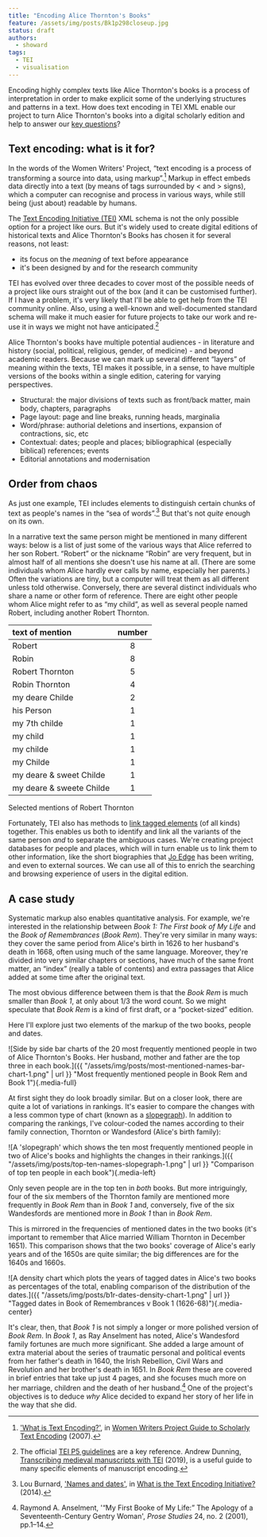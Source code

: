 ```yaml
---
title: "Encoding Alice Thornton's Books"
feature: /assets/img/posts/Bk1p298closeup.jpg
status: draft
authors:
  - showard
tags:
  - TEI
  - visualisation
---
```


Encoding highly complex texts like Alice Thornton's books is a process
of interpretation in order to make explicit some of the underlying
structures and patterns in a text. How does text encoding in TEI XML
enable our project to turn Alice Thornton's books into a digital
scholarly edition and help to answer our [key
questions](https://thornton.kdl.kcl.ac.uk/about/)?

## Text encoding: what is it for?

In the words of the Women Writers' Project, “text encoding is a process
of transforming a source into data, using markup”.[^1] Markup in effect
embeds data directly into a text (by means of tags surrounded by \< and
\> signs), which a computer can recognise and process in various ways,
while still being (just about) readable by humans.

The [Text Encoding Initiative (TEI)](https://tei-c.org/) XML schema is
not the only possible option for a project like ours. But it's widely
used to create digital editions of historical texts and Alice Thornton's
Books has chosen it for several reasons, not least:

-   its focus on the *meaning* of text before appearance
-   it's been designed by and for the research community

TEI has evolved over three decades to cover most of the possible needs
of a project like ours straight out of the box (and it can be customised
further). If I have a problem, it's very likely that I'll be able to get
help from the TEI community online. Also, using a well-known and
well-documented standard schema will make it much easier for future
projects to take our work and re-use it in ways we might not have
anticipated.[^2]

Alice Thornton's books have multiple potential audiences - in literature
and history (social, political, religious, gender, of medicine) - and
beyond academic readers. Because we can mark up several different
“layers” of meaning within the texts, TEI makes it possible, in a sense,
to have multiple versions of the books within a single edition, catering
for varying perspectives.

-   Structural: the major divisions of texts such as front/back matter,
    main body, chapters, paragraphs
-   Page layout: page and line breaks, running heads, marginalia
-   Word/phrase: authorial deletions and insertions, expansion of
    contractions, sic, etc
-   Contextual: dates; people and places; bibliographical (especially
    biblical) references; events
-   Editorial annotations and modernisation

## Order from chaos

As just one example, TEI includes elements to distinguish certain chunks
of text as people's names in the “sea of words”.[^3] But that's not
*quite* enough on its own.

In a narrative text the same person might be mentioned in many different
ways: below is a list of just some of the various ways that Alice
referred to her son Robert. “Robert” or the nickname “Robin” are very
frequent, but in almost half of all mentions she doesn't use his name at
all. (There are some individuals whom Alice hardly ever calls by name,
especially her parents.) Often the variations are tiny, but a computer
will treat them as all different unless told otherwise. Conversely,
there are several distinct individuals who share a name or other form of
reference. There are eight other people whom Alice might refer to as “my
child”, as well as several people named Robert, including another Robert
Thornton.


|     text of mention      | number |
|:------------------------ |:------:|
|          Robert          |   8    |
|          Robin           |   8    |
|     Robert Thornton      |   5    |
|      Robin Thornton      |   4    |
|     my deare Childe      |   2    |
|        his Person        |   1    |
|      my 7th childe       |   1    |
|         my child         |   1    |
|        my childe         |   1    |
|        my Childe         |   1    |
| my deare & sweet Childe  |   1    |
| my deare & sweete Childe |   1    |

Selected mentions of Robert Thornton

Fortunately, TEI also has methods to [link tagged
elements](https://tei-c.org/release/doc/tei-p5-doc/en/html/SA.html) (of
all kinds) together. This enables us both to identify and link all the
variants of the same person *and* to separate the ambiguous cases. We're
creating project databases for people and places, which will in turn
enable us to link them to other information, like the short biographies
that [Jo Edge](https://thornton.kdl.kcl.ac.uk/people/jedge/) has been
writing, and even to external sources. We can use all of this to enrich
the searching and browsing experience of users in the digital edition.

## A case study

Systematic markup also enables quantitative analysis. For example, we're
interested in the relationship between *Book 1: The First book of My
Life* and the *Book of Remembrances* (*Book Rem*). They're very similar
in many ways: they cover the same period from Alice's birth in 1626 to
her husband's death in 1668, often using much of the same language.
Moreover, they're divided into very similar chapters or sections, have
much of the same front matter, an “index” (really a table of contents)
and extra passages that Alice added at some time after the original
text.

The most obvious difference between them is that the *Book Rem* is much
smaller than *Book 1*, at only about 1/3 the word count. So we might
speculate that *Book Rem* is a kind of first draft, or a “pocket-sized”
edition.

Here I'll explore just two elements of the markup of the two books,
people and dates.


![Side by side bar charts of the 20 most frequently
mentioned people in two of Alice Thornton's Books. Her husband, mother
and father are the top three in each book.]({{ "/assets/img/posts/most-mentioned-names-bar-chart-1.png" | url }} "Most frequently mentioned people in Book Rem and Book 1"){.media-full}


At first sight they do look broadly similar. But on a closer look, there
are quite a lot of variations in rankings. It's easier to compare the
changes with a less common type of chart (known as a [slopegraph](http://seeingdata.org/taketime/inside-the-chart-slope-graph/)). In
addition to comparing the rankings, I've colour-coded the names
according to their family connection, Thornton or Wandesford (Alice's
birth family):

![A 'slopegraph' which shows the ten most frequently mentioned
people in two of Alice's books and highlights the changes in
their rankings.]({{ "/assets/img/posts/top-ten-names-slopegraph-1.png" | url }} "Comparison of top ten people in each book"){.media-left}


Only seven people are in the top ten in *both* books. But more
intriguingly, four of the six members of the Thornton family are
mentioned more frequently in *Book Rem* than in *Book 1* and,
conversely, five of the six Wandesfords are mentioned more in *Book 1*
than in *Book Rem*.

This is mirrored in the frequencies of mentioned dates in the two books
(it's important to remember that Alice married William Thornton in
December 1651). This comparison shows that the two books' coverage of
Alice's early years and of the 1650s are quite similar; the big
differences are for the 1640s and 1660s.

![A density chart which plots the years of tagged dates in Alice's two books as percentages of the total, enabling comparison of the distribution of the dates.]({{ "/assets/img/posts/b1r-dates-density-chart-1.png" | url }} "Tagged dates in Book of Remembrances v Book 1 (1626-68)"){.media-center}


It's clear, then, that *Book 1* is not simply a longer or more
polished version of *Book Rem*. In *Book 1*, as Ray Anselment has noted,
Alice's Wandesford family fortunes are much more significant. She added
a large amount of extra material about the series of traumatic personal and political
events from her father's death in 1640, the Irish Rebellion, Civil Wars
and Revolution and her brother's death in 1651. In *Book Rem* these are
covered in brief entries that take up just 4 pages, and she focuses much
more on her marriage, children and the death of her husband.[^4] One of
the project's objectives is to deduce *why* Alice decided to expand her
story of her life in the way that she did.


[^1]: ['What is Text Encoding?'](https://wwp.northeastern.edu/research/publications/guide/html/encoding.html), in [Women Writers Project Guide to Scholarly Text Encoding](https://wwp.northeastern.edu/research/publications/guide/index.html) (2007).

[^2]: The official [TEI P5 guidelines](https://tei-c.org/release/doc/tei-p5-doc/en/html/index.html) are a key reference. Andrew Dunning, [Transcribing medieval manuscripts with TEI](https://andrewdunning.ca/transcribing-medieval-manuscripts-tei) (2019), is a useful guide to many specific elements of manuscript encoding.

[^3]: Lou Burnard, ['Names and dates'](https://books.openedition.org/oep/689#tocto1n4), in [What is the Text Encoding Initiative?](https://books.openedition.org/oep/426) (2014).

[^4]: Raymond A. Anselment, '“My First Booke of My Life:” The Apology of a Seventeenth-Century Gentry Woman', *Prose Studies* 24, no. 2 (2001), pp.1–14.
